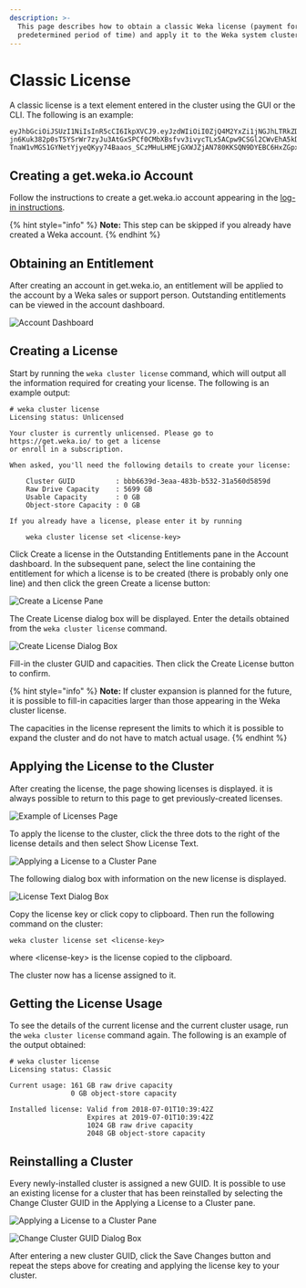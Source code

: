 ```yaml
---
description: >-
  This page describes how to obtain a classic Weka license (payment for a
  predetermined period of time) and apply it to the Weka system cluster.
---
```


# Classic License

A classic license is a text element entered in the cluster using the GUI or the CLI. The following is an example:

```
eyJhbGciOiJSUzI1NiIsInR5cCI6IkpXVCJ9.eyJzdWIiOiI0ZjQ4M2YxZi1jNGJhLTRkZDAtYTExNC04MTBmMzk0NGQ1MTUiLCJpc3MiOiJodHRwczovL2dldC53ZWthLmlvIiwibmJmIjoxNTMwNDM4NjI2LCJleHAiOjE1MzMwMzA2MjYsInctZ3VpZCI6IjZjZDI2ZTdlLWZmNDYtNGZmMC1iOGU2LTUzNmE0MzIwZTkyYyIsInctdHlwZSI6IkNsYXNzaWMiLCJ3LWNyZWRpdHMiOnsiZHJpdmVfY2FwYWNpdHlfZ2IiOjE2MSwib2JzX2NhcGFjaXR5X2diIjowfSwiaWF0IjoxNTMwNDM4NjQyfQ.oi1Vfp7nkJBN1jENfWTAxFyKkcKNKqmWR23ZlnPdvWHa78KnDvA2tgC8VXjVHPh6NM5s0nSfZLUv5HESjdnTG98hGxMSfTDhGLmK-jn6Kuk382p0sT5YSrWr7zyJu3AtGxSPCf0CMbXBsfvv3ivycTLx5ACpw9CSGl2CWvEhA5kDHi45EjM_Teo43z7AHvzog1HOEJDl6jZiEAMw0NLf6ZJ2Y6XCFgqxCIrmD0irGUI04GtHKsMPRSABUeakHshIFoy-TnaW1vMGS1GYNetYjyeQKyy74Baaos_SCzMHuLHMEjGXWJZjAN780KKSQN9DYEBC6HxZGpx4sEEqtyx_kg
```

## Creating a get.weka.io Account

Follow the instructions to create a get.weka.io account appearing in the [log-in instructions](../install/bare-metal/obtaining-the-weka-install-file.md#step-1-log-in).

{% hint style="info" %}
**Note:** This step can be skipped if you already have created a Weka account.
{% endhint %}

## Obtaining an Entitlement

After creating an account in get.weka.io, an entitlement will be applied to the account by a Weka sales or support person. Outstanding entitlements can be viewed in the account dashboard.

![Account Dashboard](<../.gitbook/assets/Screen Shot 2018-07-01 at 13.15.56.png>)

## Creating a License

Start by running the `weka cluster license` command, which will output all the information required for creating your license. The following is an example output:

```
# weka cluster license 
Licensing status: Unlicensed

Your cluster is currently unlicensed. Please go to https://get.weka.io/ to get a license
or enroll in a subscription.

When asked, you'll need the following details to create your license:

    Cluster GUID          : bbb6639d-3eaa-483b-b532-31a560d5859d
    Raw Drive Capacity    : 5699 GB
    Usable Capacity       : 0 GB
    Object-store Capacity : 0 GB

If you already have a license, please enter it by running

    weka cluster license set <license-key>
```

Click Create a license in the Outstanding Entitlements pane in the Account dashboard. In the subsequent pane, select the line containing the entitlement for which a license is to be created (there is probably only one line) and then click the green Create a license button:

![Create a License Pane](<../.gitbook/assets/Screen Shot 2018-07-01 at 13.33.03.png>)

The Create License dialog box will be displayed. Enter the details obtained from the `weka cluster license` command.

![Create License Dialog Box](<../.gitbook/assets/Screen Shot 2018-07-01 at 13.35.31.png>)

Fill-in the cluster GUID and capacities. Then click the Create License button to confirm.

{% hint style="info" %}
**Note:** If cluster expansion is planned for the future, it is possible to fill-in capacities larger than those appearing in the Weka cluster license.

The capacities in the license represent the limits to which it is possible to expand the cluster and do not have to match actual usage.
{% endhint %}

## Applying the License to the Cluster

After creating the license, the page showing licenses is displayed. it is always possible to return to this page to get previously-created licenses.

![Example of Licenses Page](<../.gitbook/assets/Screen Shot 2018-07-01 at 13.39.46.png>)

To apply the license to the cluster, click the three dots to the right of the license details and then select Show License Text.

![Applying a License to a Cluster Pane](<../.gitbook/assets/Screen Shot 2018-07-01 at 13.41.36.png>)

The following dialog box with information on the new license is displayed.

![License Text Dialog Box](<../.gitbook/assets/Screen Shot 2018-07-01 at 13.42.24.png>)

Copy the license key or click copy to clipboard. Then run the following command on the cluster:

```
weka cluster license set <license-key>
```

where \<license-key> is the license copied to the clipboard.

The cluster now has a license assigned to it.

## Getting the License Usage

To see the details of the current license and the current cluster usage, run the `weka cluster license` command again. The following is an example of the output obtained:

```
# weka cluster license 
Licensing status: Classic

Current usage: 161 GB raw drive capacity
               0 GB object-store capacity

Installed license: Valid from 2018-07-01T10:39:42Z
                   Expires at 2019-07-01T10:39:42Z
                   1024 GB raw drive capacity
                   2048 GB object-store capacity
```

## Reinstalling a Cluster

Every newly-installed cluster is assigned a new GUID. It is possible to use an existing license for a cluster that has been reinstalled by selecting the Change Cluster GUID in the Applying a License to a Cluster pane.

![Applying a License to a Cluster Pane](<../.gitbook/assets/Screen Shot 2018-07-01 at 13.55.15.png>)

![Change Cluster GUID Dialog Box](<../.gitbook/assets/Screen Shot 2018-07-01 at 13.56.06.png>)

After entering a new cluster GUID, click the Save Changes button and repeat the steps above for creating and applying the license key to your cluster.
